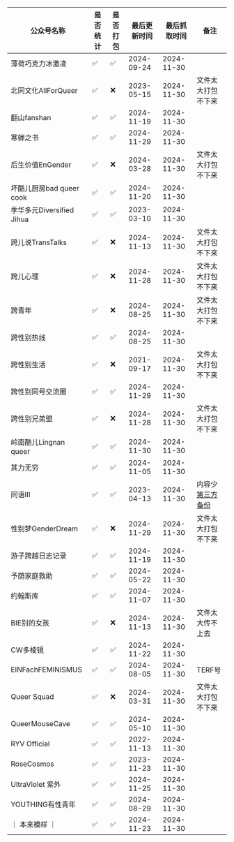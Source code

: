 |公众号名称|是否统计|是否打包|最后更新时间|最后抓取时间|备注|
|-|-|-|-|-|-|
|薄荷巧克力冰激凌|✅|✅|2024-09-24|2024-11-30||
|北同文化AllForQueer|✅|❌|2023-05-15|2024-11-30|文件太大打包不下来|
|翻山fanshan|✅|✅|2024-11-19|2024-11-30||
|寒蝉之书|✅|✅|2024-11-29|2024-11-30||
|后生价值EnGender|✅|❌|2024-03-28|2024-11-30|文件太大打包不下来|
|坏酷儿厨房bad queer cook|✅|✅|2024-11-20|2024-11-30||
|季华多元Diversified Jihua|✅|✅|2023-03-10|2024-11-30||
|跨儿说TransTalks|✅|❌|2024-11-13|2024-11-30|文件太大打包不下来|
|跨儿心理|✅|❌|2024-11-28|2024-11-30|文件太大打包不下来|
|跨青年|✅|❌|2024-08-25|2024-11-30|文件太大打包不下来|
|跨性别热线|✅|✅|2024-08-25|2024-11-30||
|跨性别生活|✅|❌|2021-09-17|2024-11-30|文件太大打包不下来|
|跨性别同号交流圈|✅|✅|2024-11-29|2024-11-30||
|跨性别兄弟盟|✅|❌|2024-11-28|2024-11-30|文件太大打包不下来|
|岭南酷儿Lingnan queer|✅|✅|2024-11-30|2024-11-30||
|其力无穷|✅|✅|2024-11-05|2024-11-30||
|同语III|✅|✅|2023-04-13|2024-11-30|内容少 [第三方备份](https://github.com/Commonlanguage/Commonlanguage.github.io)|
|性别梦GenderDream|✅|❌|2024-11-29|2024-11-30|文件太大打包不下来|
|游子跨越日志记录|✅|✅|2024-11-19|2024-11-30||
|予荫家庭救助|✅|✅|2024-05-22|2024-11-30||
|约翰斯库|✅|✅|2024-11-07|2024-11-30||
|BIE别的女孩|✅|❌|2024-11-13|2024-11-30|文件太大传不上去|
|CW多棱镜|✅|✅|2024-11-22|2024-11-30||
|EINFachFEMINISMUS|✅|✅|2024-08-05|2024-11-30|TERF号|
|Queer Squad|✅|❌|2024-03-31|2024-11-30|文件太大打包不下来|
|QueerMouseCave|✅|✅|2024-05-10|2024-11-30||
|RYV Official|✅|✅|2022-11-13|2024-11-30||
|RoseCosmos|✅|✅|2023-11-23|2024-11-30||
|UltraViolet 紫外|✅|✅|2024-11-25|2024-11-30||
|YOUTHING有性青年|✅|✅|2024-08-29|2024-11-30||
|｜ 本来模样 ｜|✅|✅|2024-11-23|2024-11-30||
